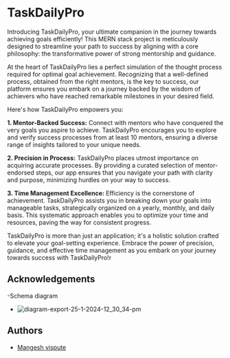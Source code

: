 
# TaskDailyPro

Introducing TaskDailyPro, your ultimate companion in the journey towards achieving goals efficiently! This MERN stack project is meticulously designed to streamline your path to success by aligning with a core philosophy: the transformative power of strong mentorship and guidance.

At the heart of TaskDailyPro lies a perfect simulation of the thought process required for optimal goal achievement. Recognizing that a well-defined process, obtained from the right mentors, is the key to success, our platform ensures you embark on a journey backed by the wisdom of achievers who have reached remarkable milestones in your desired field.

Here's how TaskDailyPro empowers you:

**1. Mentor-Backed Success:**
Connect with mentors who have conquered the very goals you aspire to achieve. TaskDailyPro encourages you to explore and verify success processes from at least 10 mentors, ensuring a diverse range of insights tailored to your unique needs.

**2. Precision in Process:**
TaskDailyPro places utmost importance on acquiring accurate processes. By providing a curated selection of mentor-endorsed steps, our app ensures that you navigate your path with clarity and purpose, minimizing hurdles on your way to success.

**3. Time Management Excellence:**
Efficiency is the cornerstone of achievement. TaskDailyPro assists you in breaking down your goals into manageable tasks, strategically organized on a yearly, monthly, and daily basis. This systematic approach enables you to optimize your time and resources, paving the way for consistent progress.

TaskDailyPro is more than just an application; it's a holistic solution crafted to elevate your goal-setting experience. Embrace the power of precision, guidance, and effective time management as you embark on your journey towards success with TaskDailyPro!r


## Acknowledgements

 -Schema diagram
 - ![diagram-export-25-1-2024-12_30_34-pm](https://github.com/mangesh123vispute/TaskDailyPro/assets/112755002/587ab08e-da4a-476b-a212-1f9758a4c66b)




## Authors

- [Mangesh vispute](https://github.com/mangesh123vispute)

